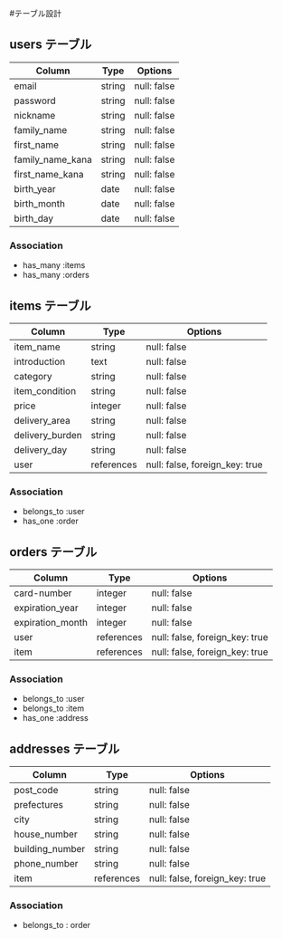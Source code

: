 #テーブル設計

## users テーブル

| Column           | Type     | Options     |
| ---------------- | -------- | ----------- |
| email            | string   | null: false |
| password         | string   | null: false |
| nickname         | string   | null: false |
| family_name      | string   | null: false |
| first_name       | string   | null: false |
| family_name_kana | string   | null: false |
| first_name_kana  | string   | null: false |
| birth_year       | date     | null: false |
| birth_month      | date     | null: false |
| birth_day        | date     | null: false |

### Association

- has_many  :items
- has_many  :orders

## items テーブル

| Column          | Type       | Options                         |
| --------------- | ---------- | ------------------------------- |
| item_name       | string     | null: false                     |
| introduction    | text       | null: false                     |
| category        | string     | null: false                     |
| item_condition  | string     | null: false                     |
| price           | integer    | null: false                     |
| delivery_area   | string     | null: false                     |
| delivery_burden | string     | null: false                     |
| delivery_day    | string     | null: false                     |
| user            | references | null: false, foreign_key: true  |

### Association

- belongs_to :user
- has_one :order

## orders テーブル

| Column           | Type       | Options                        |
| ---------------- | ---------- | ------------------------------ |
| card-number      | integer    | null: false                    |
| expiration_year  | integer    | null: false                    |
| expiration_month | integer    | null: false                    |
| user             | references | null: false, foreign_key: true |
| item             | references | null: false, foreign_key: true |

### Association

- belongs_to :user
- belongs_to :item
- has_one :address

## addresses テーブル

| Column          | Type       | Options                        |
| --------------- | ---------- | ------------------------------ |
| post_code       | string     | null: false                    |
| prefectures     | string     | null: false                    |
| city            | string     | null: false                    |
| house_number    | string     | null: false                    |
| building_number | string     | null: false                    |
| phone_number    | string     | null: false                    |
| item             | references | null: false, foreign_key: true |

 ### Association

- belongs_to : order